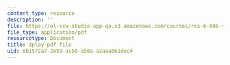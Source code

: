 ```yaml
---
content_type: resource
description: ''
file: https://ol-ocw-studio-app-qa.s3.amazonaws.com/courses/res-6-006-video-demonstrations-in-lasers-and-optics-spring-2008/8b1572a72e59ac50a50aa2aaa861dec4_9pD-NW8rsdI.pdf
file_type: application/pdf
resourcetype: Document
title: 3play pdf file
uid: 8b1572a7-2e59-ac50-a50a-a2aaa861dec4
---
```

